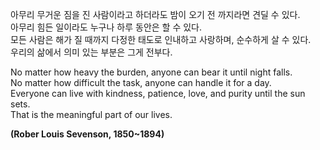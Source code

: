 
아무리 무거운 짐을 진 사람이라고 하더라도 밤이 오기 전 까지라면 견딜 수 있다.  
아무리 힘든 일이라도 누구나 하루 동안은 할 수 있다.  
모든 사람은 해가 질 때까지 다정한 태도로 인내하고 사랑하며, 순수하게 살 수 있다.  
우리의 삶에서 의미 있는 부분은 그게 전부다.

No matter how heavy the burden, anyone can bear it until night falls.  
No matter how difficult the task, anyone can handle it for a day.  
Everyone can live with kindness, patience, love, and purity until the sun sets.  
That is the meaningful part of our lives.

**(Rober Louis Sevenson, 1850~1894)**

